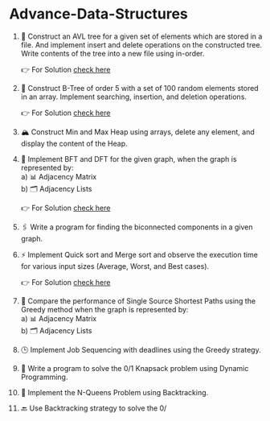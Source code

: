 # Advance-Data-Structures

1. 🌳 Construct an AVL tree for a given set of elements which are stored in a file. And implement insert and delete operations on the constructed tree. Write contents of the tree into a new file using in-order.

   👉 For Solution [check here](./AVL%20Trees/AVLTree.java)

2. 📂 Construct B-Tree of order 5 with a set of 100 random elements stored in an array. Implement searching, insertion, and deletion operations.

   👉 For Solution [check here](./BTree.java)

3. 🏔️ Construct Min and Max Heap using arrays, delete any element, and display the content of the Heap.

4. 🔄 Implement BFT and DFT for the given graph, when the graph is represented by:  
   a) 📊 Adjacency Matrix  
   b) 🗂️ Adjacency Lists

    👉 For Solution [check here](./BFS%20and%20DFS)
   
6. 🖇️ Write a program for finding the biconnected components in a given graph.

7. ⚡ Implement Quick sort and Merge sort and observe the execution time for various input sizes (Average, Worst, and Best cases).

    👉 For Solution [check here](./Quick%20and%20Merge)

8. 🚀 Compare the performance of Single Source Shortest Paths using the Greedy method when the graph is represented by:  
   a) 📊 Adjacency Matrix  
   b) 🗂️ Adjacency Lists

9. 🕒 Implement Job Sequencing with deadlines using the Greedy strategy.

10. 🎒 Write a program to solve the 0/1 Knapsack problem using Dynamic Programming.

11. 👑 Implement the N-Queens Problem using Backtracking.

12. 🔙 Use Backtracking strategy to solve the 0/
